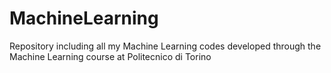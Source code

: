 # MachineLearning
Repository including all my Machine Learning codes developed through the Machine Learning course at Politecnico di Torino
